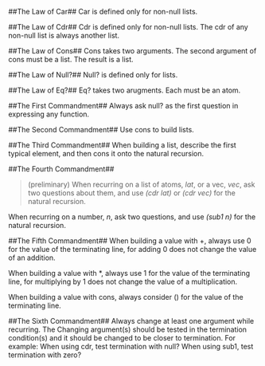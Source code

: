 ##The Law of Car##
Car is defined only for non-null lists.

##The Law of Cdr##
Cdr is defined only for non-null lists.
The cdr of any non-null list is always another list.

##The Law of Cons##
Cons takes two arguments.
The second argument of cons must be a list. The result is a list.

##The Law of Null?##
Null? is defined only for lists.

##The Law of Eq?##
Eq? takes two arugments. Each must be an atom.

##The First Commandment##
Always ask null? as the first question in expressing any function.

##The Second Commandment##
Use cons to build lists.

##The Third Commandment##
When building a list, describe the first typical element,
and then cons it onto the natural recursion.

##The Fourth Commandment##
>(preliminary)
When recurring on a list of atoms, *lat*, or a vec, *vec*, ask
two questions about them, and use *(cdr lat)* or *(cdr vec)* for the natural recursion.

When recurring on a number, *n*, ask two questions, and use *(sub1 n)* for the natural recursion.

##The Fifth Commandment##
When building a value with +, always use 0 for the value of the terminating line, for adding 0 does not change the value of an addition.

When building a value with *, always use 1 for the value of the terminating line, for multiplying by 1 does not change the value of a multiplication.

When building a value with cons, always consider () for the value of the terminating line.

##The Sixth Commandment##
Always change at least one argument while recurring.
The Changing argument(s) should be tested in the termination condition(s) and it should be changed to be closer to termination. For example:
    When using cdr, test termination with null?
    When using sub1, test termination with zero?

